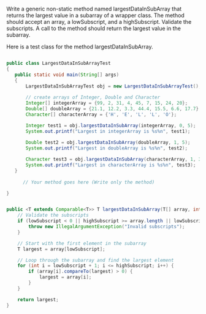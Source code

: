 	
Write a generic non-static method named largestDataInSubArray that returns the largest value in a subarray of a wrapper class. The method should accept an array, a lowSubscript, and a highSubscript.  Validate the subscripts.  A call to the method should return the largest value in the subarray.

Here is a test class for the method largestDataInSubArray.
```java

public class LargestDataInSubArrayTest
{
   public static void main(String[] args)
   {
       LargestDataInSubArrayTest obj = new LargestDataInSubArrayTest();
      
       // create arrays of Integer, Double and Character
       Integer[] integerArray = {99, 2, 31, 4, 45, 7, 15, 24, 20};
       Double[] doubleArray = {21.1, 12.2, 3.3, 44.4, 15.5, 6.6, 17.7};
       Character[] characterArray = {'H', 'E', 'L', 'L', 'O'};

       Integer test1 = obj.largestDataInSubArray(integerArray, 0, 5);
       System.out.printf("Largest in integerArray is %s%n", test1);
      
       Double test2 = obj.largestDataInSubArray(doubleArray, 1, 5);
       System.out.printf("Largest in doubleArray is %s%n", test2);

       Character test3 = obj.largestDataInSubArray(characterArray, 1, 3);
       System.out.printf("Largest in characterArray is %s%n", test3);
   }
  
      // Your method goes here (Write only the method)

}
```

```java

public <T extends Comparable<T>> T largestDataInSubArray(T[] array, int lowSubscript, int highSubscript) {
    // Validate the subscripts
    if (lowSubscript < 0 || highSubscript >= array.length || lowSubscript > highSubscript) {
        throw new IllegalArgumentException("Invalid subscripts");
    }

    // Start with the first element in the subarray
    T largest = array[lowSubscript];

    // Loop through the subarray and find the largest element
    for (int i = lowSubscript + 1; i <= highSubscript; i++) {
        if (array[i].compareTo(largest) > 0) {
            largest = array[i];
        }
    }

    return largest;
}

```